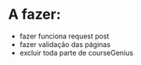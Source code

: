 # A fazer:

- fazer funciona request post
- fazer validação das páginas
- excluir toda parte de courseGenius
